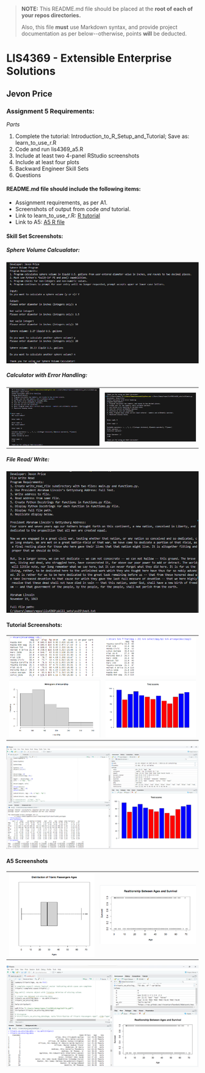> **NOTE:** This README.md file should be placed at the **root of each of your repos directories.**
>
>Also, this file **must** use Markdown syntax, and provide project documentation as per below--otherwise, points **will** be deducted.
>

# LIS4369 - Extensible Enterprise Solutions

## Jevon Price

### Assignment 5 Requirements:

*Parts*

1. Complete the tutorial: Introduction_to_R_Setup_and_Tutorial; Save as: learn_to_use_r.R
2. Code and run lis4369_a5.R
3. Include at least two 4-panel RStudio screenshots
4. Include at least four plots
5. Backward Engineer Skill Sets
6. Questions

#### README.md file should include the following items:

* Assignment requirements, as per A1.
* Screenshots of output from code *and* tutorial.
* Link to learn_to_use_r.R: [R tutorial](r_tutorial/learn_to_use_r.R)
* Link to A5: [A5 R file](lis4369_a5.R)

#### Skill Set Screenshots:

##### Sphere Volume Calcualator:
![Sphere Volume Calcualator](img/ss13_sphere_volume_program.png)

##### Calculator with Error Handling:
|||
| ---- | ---- |
| ![Calculator with Error Handling](img/ss14_calculator_with_error_handling1.png "1st Screenshot") | ![Calculator with Error Handling](img/ss14_calculator_with_error_handling2.png "2nd Screenshot")|

##### File Read/ Write:
![File Read/ Write](img/ss15_file_read_write.png)

#### Tutorial Screenshots:
|||
|---|---|
|![R Console](img/tutorial_commands1.png "Tutorial Console")|![R Console](img/tutorial_commands2.png "Tutorial Console")|
|![R Plots](img/tutorial_plot1.png "Tutorial Plots")|![R Plots](img/tutorial_plot2.png "Tutorial Plots")|

![R Studio](img/tutorial_studio_panels.png "Tutorial RStudio")

#### A5 Screenshots
|||
|---|---|
|![R Plots](img/a5_plot1.png "A5 Plots")|![R Plots](img/a5_plot2.png "A5 Plots")|

![R Studio](img/a5_studio_panels.png "A5 RStudio")